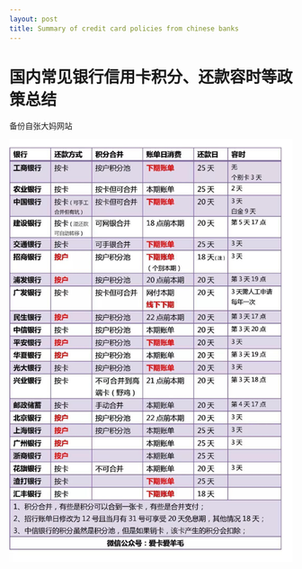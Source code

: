 ```yaml
---
layout: post
title: Summary of credit card policies from chinese banks
---
```


# 国内常见银行信用卡积分、还款容时等政策总结

备份自张大妈网站

![creditcardpolicy](https://github.com/dupidog/dupidog.github.io/blob/master/images/credit-card-policy.jpg?raw=true)

